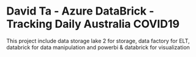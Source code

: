# David Ta - Azure DataBrick - Tracking Daily Australia COVID19

This project include data storage lake 2 for storage, data factory for ELT, databrick for data manipulation and powerbi & databrick for visualization 

